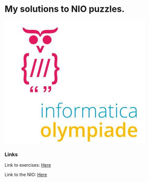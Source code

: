# My solutions to NIO puzzles.

![NIO Logo](logo.jpg)

### Links
Link to exercises: [Here](https://drive.google.com/open?id=1HnvJJdN1DkG7YCVhGvBQvOiR-0e3RUlp)

Link to the NIO: [Here](https://www.informaticaolympiade.nl/)
